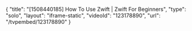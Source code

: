 {
    "title": "[1508440185] How To Use Zwift | Zwift For Beginners",
    "type": "solo",
    "layout": "iframe-static",
    "videoId": "123178890",
    "url": "\/tvpembed\/123178890"
}